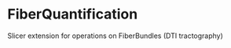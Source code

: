 FiberQuantification
===================

Slicer extension for operations on FiberBundles (DTI tractography)
